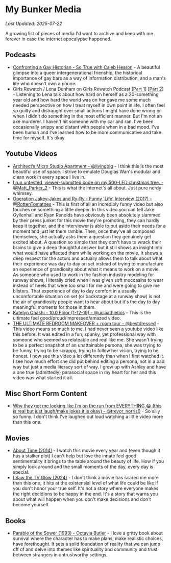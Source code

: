 # My Bunker Media

*Last Updated: 2025-07-22*

A growing list of pieces of media I'd want to archive and keep with me forever in case the internet apocalypse happened.

## Podcasts
- [Confronting a Gay Historian - So True with Caleb Hearon](https://open.spotify.com/episode/6d0NkK1sYeX64er3xhz1NK?si=9a9c5ce068a34b10) - A beautiful glimpse into a queer intergenerational frienship, the historical importance of gay bars as a way of information distribution, and a man's life who doesn't own a phone.
- Girls Rewatch / Lena Dunham on Girls Rewatch Podcast [[Part 1]](https://open.spotify.com/episode/7oE7kYkwLBIFNwkLElR7Oy?si=68b64cd7e8f7432c) [[Part 2]](https://open.spotify.com/episode/0Nw3kRQCZdtt9Iglzi0xTX?si=44bb9044ebe44288) - Listening to Lena talk about how hard on herself as a 20-something year old and how hard the world was on her gave me some much needed perspective on how I treat myself in own point in life. I often feel so guilty and distraught over small actions I might have done wrong or when I didn't do something in the most efficient manner. But I'm not an axe murderer. I haven't hit someone with my car and ran. I've been occasionally snippy and distant with people when in a bad mood. I've been human and I've learned how to be more communicative and take time for myself. It's okay. 

## Youtube Videos
- [Architect’s Micro Studio Apartment - @livingbig](https://www.youtube.com/watch?v=nFu7zE9DnRA&list=PL6PpvL5MZA-qs14aoI4FGkaH32dKACrj-&index=45) - I think this is the most beautiful use of space. I strive to emulate Douglas Wan's modular and clean work in every space I live in.
- [I run untested, viewer-submitted code on my 500-LED christmas tree. - @Matt_Parker_2](https://www.youtube.com/watch?v=v7eHTNm1YtU&list=PL6PpvL5MZA-qs14aoI4FGkaH32dKACrj-&index=43) - This is what the internet's all about. Just pure nerdy whimsey.
- [Operation Jakey-Jakes and Ry-Ry - Funny 'Life' Interview (2017) - @RottenTomatoes](https://www.youtube.com/watch?v=Ox5_jc3LGdE&list=PL6PpvL5MZA-qs14aoI4FGkaH32dKACrj-&index=41) - This is first of all an incredibly funny video but also touches on something a little deeper. In this video you can tell Jake Gyllenhall and Ryan Renolds have obviosuly been absolutely slammed by their press junket for this movie they're promoting, they can hardly keep it together, and the interviewer is able to put aside their needs for a moment and just let them ramble. Then, once they've all composed themselves, she actually asks them a question they genuinely get excited about. A question so simple that they don't have to wrack their brains to give a deep thoughtful answer but it still shows an insight into what would have affected them while working on the movie. It shows a deep respect for the actors and actually allows them to talk about what their experience was day to day on set instead of trying to manufacture an experience of grandiosity about what it means to work on a movie. As someone who used to work in the fashion industry modeling for runway shows, I literally cried when I was given soft moccasins to wear instead of heels that were too small for me and were going to give me blisters. That experience of day to day comfort in a usually uncomfortable situation on set (or backstage at a runway show) is not the air of grandiosity people want to hear about but it's the day to day meaningful moments for those in them. 
- [Katelyn Ohashi - 10.0 Floor (1-12-19) - @uclaathletics](https://www.youtube.com/watch?v=4ic7RNS4Dfo&list=PL6PpvL5MZA-qs14aoI4FGkaH32dKACrj-&index=15) - This is the ultimate feel good/proud/impressed/amazed video.
- [THE ULTIMATE BEDROOM MAKEOVER + room tour - @bestdressed](https://www.youtube.com/watch?v=FSHITL5oedk&list=PL6PpvL5MZA-qs14aoI4FGkaH32dKACrj-&index=4) - This video means so much to me. I had never seen a youtube video like this before. It was edited in a fun, spunky, yet professional way with someone who seemed so relateable and real like me. She wasn't trying to be a perfect snapshot of an unattainable persona, she was trying to be funny, trying to be scrappy, trying to follow her vision, trying to be honest. I now see this video a lot differently than when I first watched it. I see how much effort she did put behind editing a persona, not in a bad way but just a media literacy sort of way. I grew up with Ashley and have a one true (admittedly) parasocial space in my heart for her and this video was what started it all.

## Misc Short Form Content
- [Why they got me looking like I’m on the run from EVERYTHING 😂 (this is real but just laugh/make jokes it is okay) - @trevor_norris0](https://www.instagram.com/reel/DMWp-V5NFP2/?utm_source=ig_web_copy_link) - So silly so funny. I don't think I've laughed out loud watching a little video more than this one.

## Movies
- [About Time (2014)](https://www.imdb.com/title/tt2194499) - I watch this movie every year and (even though it has a stalker plot) I can't help but love the innate feel good sentimentality it brings to the table around the beauty of life. How if you simply look around and the small moments of the day, every day is special.
- [I Saw the TV Glow (2024)](https://www.imdb.com/title/tt15574270) - I don't think a movie has scared me more than this one, it hits at the existensial level of what life could be like if you don't honor your true self. It's not a story where everyone makes the right decidions to be happy in the end. It's a story that warns you about what will happen when you don't make decisions and don't become yourself. 

## Books
- [Parable of the Sower (1993) - Octavia Butler](https://en.wikipedia.org/wiki/Parable_of_the_Sower_(novel)) - I love a gritty book about survival where the character has to make plans, make realistic choices, have forethought. It sets a solid foundation of reality that we can jump off of and delve into themes like spirituality and community and trust between strangers in untrustworthy settings.